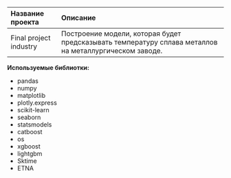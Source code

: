 | Название проекта | Описание | 
| :---------------------- | :---------------------- |
| Final project industry | Построение модели, которая будет предсказывать температуру сплава металлов на металлургическом заводе.|

**Используемые библиотки:**
- pandas
- numpy 
- matplotlib
- plotly.express
- scikit-learn
- seaborn
- statsmodels
- catboost
- os
- xgboost
- lightgbm
- Sktime
- ETNA
